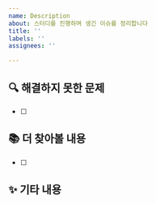 ```yaml
---
name: Description
about: 스터디를 진행하며 생긴 이슈를 정리합니다
title: ''
labels: ''
assignees: ''

---
```


## 🔍 해결하지 못한 문제
- [ ]
## 📚 더 찾아볼 내용
- [ ]
## ✨ 기타 내용
